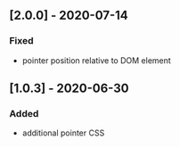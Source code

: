 ## [2.0.0] - 2020-07-14
### Fixed
- pointer position relative to DOM element

## [1.0.3] - 2020-06-30
### Added
- additional pointer CSS
